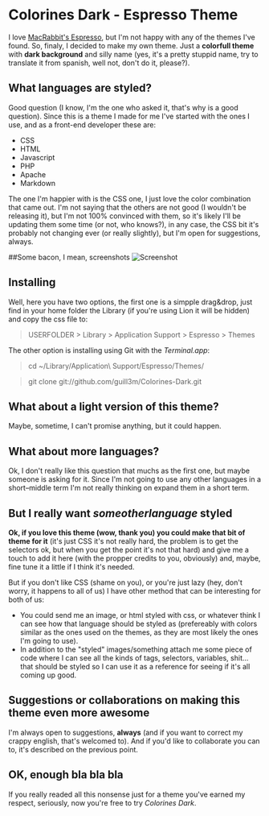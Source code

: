 # Colorines Dark - Espresso Theme

I love [MacRabbit's Espresso](http://macrabbit.com/espresso/), but I'm not happy with any of the themes I've found. So, finaly, I decided to make my own theme. Just a **colorfull theme** with **dark background** and silly name (yes, it's a pretty stuppid name, try to translate it from spanish, well not, don't do it, please?).

## What languages are styled?
Good question (I know, I'm the one who asked it, that's why is a good question). Since this is a theme I made for me I've started with the ones I use, and as a front-end developer these are:

* CSS
* HTML
* Javascript
* PHP
* Apache
* Markdown

The one I'm happier with is the CSS one, I just love the color combination that came out. I'm not saying that the others are not good (I wouldn't be releasing it), but I'm not 100% convinced with them, so it's likely I'll be updating them some time (or not, who knows?), in any case, the CSS bit it's probably not changing ever (or really slightly), but I'm open for suggestions, always.

##Some bacon, I mean, screenshots
![Screenshot](http://guillemandreu.com/github/screenshot.jpg)

## Installing
Well, here you have two options, the first one is a simpple drag&drop, just find in your home folder the Library (if you're using Lion it will be hidden) and copy the css file to:
>USERFOLDER > Library > Application Support > Espresso > Themes

The other option is installing using Git with the *Terminal.app*:
>	cd ~/Library/Application\ Support/Espresso/Themes/

>	git clone git://github.com/guill3m/Colorines-Dark.git


## What about a light version of this theme?
Maybe, sometime, I can't promise anything, but it could happen.

## What about more languages?
Ok, I don't really like this question that muchs as the first one, but maybe someone is asking for it. Since I'm not going to use any other languages in a short–middle term I'm not really thinking on expand them in a short term.

## But I really want *someotherlanguage* styled
**Ok, if you love this theme (wow, thank you) you could make that bit of theme for it** (it's just CSS it's not really hard, the problem is to get the selectors ok, but when you get the point it's not that hard) and give me a touch to add it here (with the propper credits to you, obviously) and, maybe, fine tune it a little if I think it's needed.

But if you don't like CSS (shame on you), or you're just lazy (hey, don't worry, it happens to all of us) I have other method that can be interesting for both of us:

* You could send me an image, or html styled with css, or whatever think I can see how that language should be styled as (prefereably with colors similar as the ones used on the themes, as they are most likely the ones I'm going to use).
* In addition to the "styled" images/something attach me some piece of code where I can see all the kinds of tags, selectors, variables, shit… that should be styled so I can use it as a reference for seeing if it's all coming up good.

## Suggestions or collaborations on making this theme even more awesome
I'm always open to suggestions, **always** (and if you want to correct my crappy english, that's welcomed to). And if you'd like to collaborate you can to, it's described on the previous point.

## OK, enough bla bla bla
If you really readed all this nonsense just for a theme you've earned my respect, seriously, now you're free to try *Colorines Dark*.